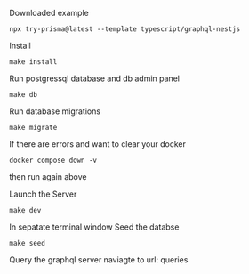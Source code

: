 Downloaded example

```
npx try-prisma@latest --template typescript/graphql-nestjs
```

Install

```
make install
```

Run postgressql database and db admin panel

```
make db
```

Run database migrations

```
make migrate
```

If there are errors and want to clear your docker

```
docker compose down -v
```

then run again above

Launch the Server

```
make dev
```

In sepatate terminal window
Seed the databse

```
make seed
```

Query the graphql server
naviagte to url:
queries
